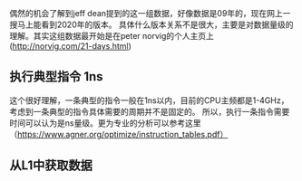 偶然的机会了解到jeff dean提到的这一组数据，好像数据是09年的，现在网上一搜马上能看到2020年的版本。
具体什么版本关系不是很大，主要是对数据量级的理解。其实这组数据最开始是在peter norvig的个人主页上(http://norvig.com/21-days.html)

## 执行典型指令 1ns
这个很好理解，一条典型的指令一般在1ns以内，目前的CPU主频都是1-4GHz，考虑到一条典型的指令具体需要的周期并不是固定的。
所以，执行一条指令需要时间可以认为是ns量级。更为专业的分析可以参考这里（https://www.agner.org/optimize/instruction_tables.pdf）

## 从L1中获取数据

